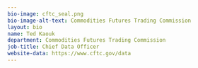 ```yaml
---
bio-image: cftc_seal.png
bio-image-alt-text: Commodities Futures Trading Commission
layout: bio
name: Ted Kaouk
department: Commodities Futures Trading Commission
job-title: Chief Data Officer
website-data: https://www.cftc.gov/data
---
```

